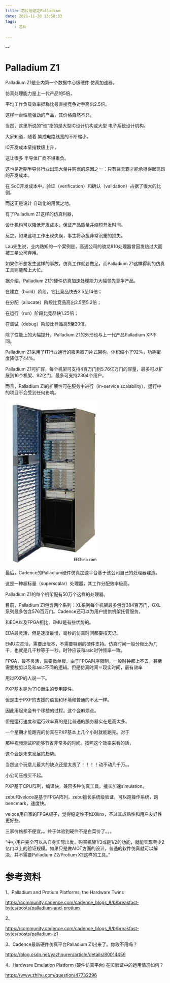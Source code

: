 ```yaml
---
title: 芯片验证之Palladium
date: 2021-11-30 13:58:33
tags:
	- 芯片

---
```


--

# Palladium Z1

Palladium Z1是业内第一个数据中心级硬件 仿真加速器，

仿真处理能力是上一代产品的5倍，

平均工作负载效率据称比最直接竞争对手高出2.5倍。

这样一台性能强劲的产品，其价格自然不菲。

当然，这里所说的“谁”指的是大型IC设计机构或大型 电子系统设计机构。

大家知道，随着 集成电路线宽的不断缩小，

IC开发成本呈指数级上升，

这让很多 半导体厂商不堪重负。

这也是近期半导体行业出现大量并购案的原因之一：只有巨无霸才能承担得起高昂的开发成本。

在 SoC开发成本中，验证（verification）和确认（validation）占据了很大的比例，

而这正是设计 自动化的用武之地。

有了Palladium Z1这样的仿真利器，

设计机构可以降低开发成本、保证产品质量并缩短开发时间。

反之，如果这项工作出现失误，事主将承担非常沉重的损失。

Lau先生说，业内熟知的一个案例是，高通公司的骁龙810处理器曾因发热过大而被三星公司弃用。

如果你不想发生这样的事故，仿真工作就要做足，而Palladium Z1这样得利的仿真工具则能帮上大忙。

据介绍，Palladium Z1的硬件仿真加速处理能力大幅领先竞争产品。

在建立（build）阶段，它比竞品快去3.5至14倍；

在分配（allocate）阶段比竞品高出2.5至5.2倍；

在运行（run）阶段比竞品快1.25倍；

在调试（debug）阶段比竞品高5至20倍。

除了性能上的大幅提升，Palladium Z1的外形也与上一代产品Palladium XP不同。

Palladium Z1采用了IT行业通行的服务器刀片式架构，体积缩小了92%，功耗密度降低了44%。

Palladium Z1可扩容，每个机架可支持4百万门到5.76亿万门的容量，最多可以扩展到16个机架、92亿门，最多可支持2304个用户。

而且，Palladium Z1的扩展性可在服务中进行（in-service scalability），运行中的项目不会受到任何影响。

![Z1.jpg](../images/playopenwrt_pic/104146p7oblkcbol4lp5ld.jpg)

最后，Cadence的Palladium硬件仿真加速平台基于该公司自己的处理器建造。

这是一种超标量（superscalar）处理器，其工作分配效率极高。

Palladium Z1的每个机架配有50万个这样的处理器。

目前，Palladium Z1包含两个系列：XL系列每个机架最多包含384百万门，GXL系列最多包含576百万门。Cadence还可以为用户提供机架托管服务。



和EDA以及FPGA相比，EMU是有些优势的。

EDA最灵活，但是速度最慢，毫秒的仿真时间都要按天记。

EMU次灵活，需要出版本，不需要特别的硬件支持。仿真时间一般分频比为几千，也就是几千秒等于一秒。时钟应该和asic时钟频率一致。

FPGA，最不灵活，需要做单板。由于FPGA时序限制，一般时钟都上不去，甚至需要裁剪以及和asic不同的逻辑。但是仿真时间＝现实时间，最有效率

用过PXP的人说一下。

PXP基本是为了IC而生的专用硬件。

但是由于PXP的支援的语言和环境和普通的不太一样。

因此用起来会有个移植的过程。这个会麻烦点。

但是运行速度和运行效率真的是比普通的服务器实在是高太多。

一个星期才能跑完的仿真在PXP基本上几个小时就能跑完。对于

那种视频测试IP能够节省非常多的时间。按照这个效率来看的话，

这个会是未来发展的趋势。

当然这个玩意儿最大的缺点还是太贵了！！！！动不动几千万。。

小公司压根买不起。



PXP基于CPU阵列，编译快，兼容多种仿真工具，擅长加速simulation。

zebu和veloce是基于FPGA阵列，zebu擅长系统级验证，可以跑操作系统，跑bencmark，速度快。

veloce用自家的FPGA板子，觉得稳定性不如Xilinx，不过其成熟性和用户友好性更好些。

三家价格都不便宜。。终于体验到硬件不是白菜价了。。。



“中小用户完全可以从自身实际出发，购买机架1/3或是1/2的功能，就能实现至少2亿门以上的验证规模。如果只是做AIOT方面的设计，普通的软件仿真就可以解决，并不需要Palladium Z2/Protium X2这样的工具。”





# 参考资料

1、Palladium and Protium Platforms, the Hardware Twins

https://community.cadence.com/cadence_blogs_8/b/breakfast-bytes/posts/palladium-and-protium

2、

https://community.cadence.com/cadence_blogs_8/b/breakfast-bytes/posts/palladium-z1

3、Cadence最新硬件仿真平台Palladium Z1出来了。你敢不用吗？

https://blog.csdn.net/yazhouren/article/details/80014459

4、Hardware Emulation Platform (硬件仿真平台) 在IC验证中的运用情况如何？

https://www.zhihu.com/question/47732296